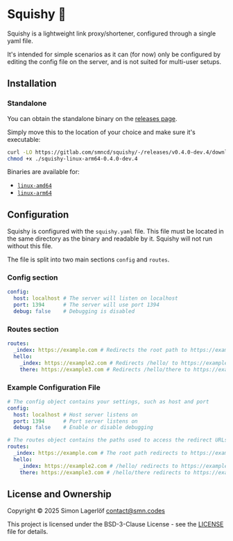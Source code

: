 Squishy 🧽
=======

Squishy is a lightweight link proxy/shortener, configured through a single yaml file. 

It's intended for simple scenarios as it can (for now) only be configured by editing the config file on the server, and is not suited for multi-user setups.

Installation
-------------

### Standalone

You can obtain the standalone binary on the [releases page](https://gitlab.com/smncd/squishy/-/releases).

Simply move this to the location of your choice and make sure it's executable:
```bash
curl -LO https://gitlab.com/smncd/squishy/-/releases/v0.4.0-dev.4/downloads/squishy-linux-arm64-0.4.0-dev.4
chmod +x ./squishy-linux-arm64-0.4.0-dev.4
```

Binaries are available for:
- [`linux-amd64`](https://gitlab.com/smncd/squishy/-/releases/v0.4.0-dev.4/downloads/squishy-linux-amd64-0.4.0-dev.4)
- [`linux-arm64`](https://gitlab.com/smncd/squishy/-/releases/v0.4.0-dev.4/downloads/squishy-linux-arm64-0.4.0-dev.4)

Configuration
-------------

Squishy is configured with the `squishy.yaml` file. This file must be located in the same directory as the binary and readable by it. Squishy will not run without this file.

The file is split into two main sections `config` and `routes`.

### Config section

```yaml
config:
  host: localhost # The server will listen on localhost
  port: 1394      # The server will use port 1394
  debug: false    # Debugging is disabled
```

### Routes section

```yaml
routes:
  _index: https://example.com # Redirects the root path to https://example.com
  hello:
    _index: https://example2.com # Redirects /hello/ to https://example2.com
    there: https://example3.com # Redirects /hello/there to https://example3.com
```

### Example Configuration File

```yaml
# The config object contains your settings, such as host and port
config:
  host: localhost # Host server listens on
  port: 1394      # Port server listens on
  debug: false    # Enable or disable debugging

# The routes object contains the paths used to access the redirect URLs
routes:
  _index: https://example.com # The root path redirects to https://example.com
  hello:
    _index: https://example2.com # /hello/ redirects to https://example2.com
    there: https://example3.com # /hello/there redirects to https://example3.com
```

License and Ownership
---------------------

Copyright © 2025 Simon Lagerlöf <contact@smn.codes>

This project is licensed under the BSD-3-Clause License - see the [LICENSE](LICENSE) file for details.
